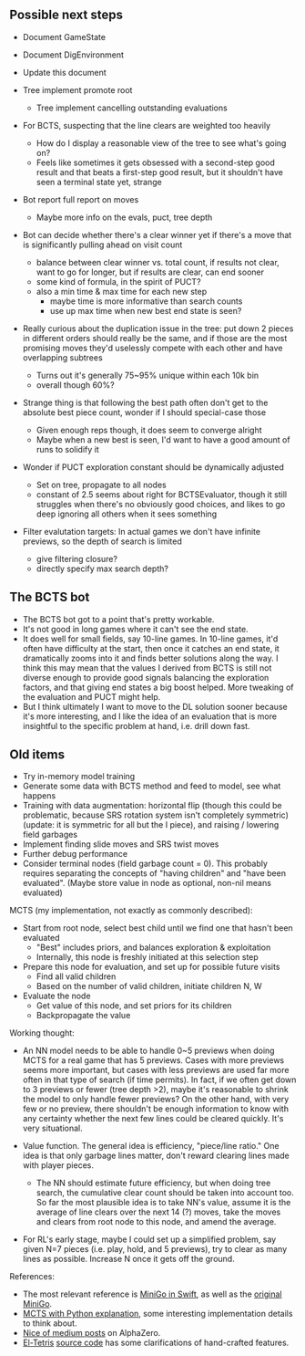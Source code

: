 
## Possible next steps

- Document GameState
- Document DigEnvironment
- Update this document



- Tree implement promote root
    - Tree implement cancelling outstanding evaluations
    
- For BCTS, suspecting that the line clears are weighted too heavily
    - How do I display a reasonable view of the tree to see what's going on?
    - Feels like sometimes it gets obsessed with a second-step good result
      and that beats a first-step good result, but it shouldn't have seen
      a terminal state yet, strange

- Bot report full report on moves
    - Maybe more info on the evals, puct, tree depth

- Bot can decide whether there's a clear winner yet if there's a move that
  is significantly pulling ahead on visit count
    - balance between clear winner vs. total count, if results not clear,
      want to go for longer, but if results are clear, can end sooner
    - some kind of formula, in the spirit of PUCT?
    - also a min time & max time for each new step
        - maybe time is more informative than search counts
        - use up max time when new best end state is seen?
  
- Really curious about the duplication issue in the tree: put down 2 pieces in
  different orders should really be the same, and if those are the most promising
  moves they'd uselessly compete with each other and have overlapping subtrees
    - Turns out it's generally 75~95% unique within each 10k bin
    - overall though 60%?

- Strange thing is that following the best path often don't get to the absolute
  best piece count, wonder if I should special-case those
    - Given enough reps though, it does seem to converge alright
    - Maybe when a new best is seen, I'd want to have a good amount
      of runs to solidify it
  
- Wonder if PUCT exploration constant should be dynamically adjusted
    - Set on tree, propagate to all nodes
    - constant of 2.5 seems about right for BCTSEvaluator, though it still
      struggles when there's no obviously good choices, and likes to go
      deep ignoring all others when it sees something
      
- Filter evalutation targets: In actual games we don't have infinite previews,
  so the depth of search is limited
    - give filtering closure?
    - directly specify max search depth?


## The BCTS bot

- The BCTS bot got to a point that's pretty workable.
- It's not good in long games where it can't see the end state.
- It does well for small fields, say 10-line games.  In 10-line games, it'd often
  have difficulty at the start, then once it catches an end state, it dramatically
  zooms into it and finds better solutions along the way.  I think this may mean
  that the values I derived from BCTS is still not diverse enough to provide good
  signals balancing the exploration factors, and that giving end states a big
  boost helped.  More tweaking of the evaluation and PUCT might help.
- But I think ultimately I want to move to the DL solution sooner because it's
  more interesting, and I like the idea of an evaluation that is more insightful
  to the specific problem at hand, i.e. drill down fast.


## Old items

- Try in-memory model training
- Generate some data with BCTS method and feed to model, see what happens
- Training with data augmentation: horizontal flip (though this could be problematic, because SRS rotation system isn't completely symmetric) (update: it is symmetric for all but the I piece), and raising / lowering field garbages
- Implement finding slide moves and SRS twist moves
- Further debug performance
- Consider terminal nodes (field garbage count = 0).  This probably requires separating the concepts of "having children" and "have been evaluated". (Maybe store value in node as optional, non-nil means evaluated)


MCTS (my implementation, not exactly as commonly described):

- Start from root node, select best child until we find one that hasn't been evaluated
  - "Best" includes priors, and balances exploration & exploitation
  - Internally, this node is freshly initiated at this selection step
- Prepare this node for evaluation, and set up for possible future visits
  - Find all valid children
  - Based on the number of valid children, initiate children N, W
- Evaluate the node
  - Get value of this node, and set priors for its children
  - Backpropagate the value


Working thought:

- An NN model needs to be able to handle 0~5 previews when doing MCTS for a real game that has 5 previews.  Cases with more previews seems more important, but cases with less previews are used far more often in that type of search (if time permits).  In fact, if we often get down to 3 previews or fewer (tree depth >2), maybe it's reasonable to shrink the model to only handle fewer previews?  On the other hand, with very few or no preview, there shouldn't be enough information to know with any certainty whether the next few lines could be cleared quickly.  It's very situational.

- Value function.  The general idea is efficiency, "piece/line ratio."  One idea is that only garbage lines matter, don't reward clearing lines made with player pieces.
  - The NN should estimate future efficiency, but when doing tree search, the cumulative clear count should be taken into account too.  So far the most plausible idea is to take NN's value, assume it is the average of line clears over the next 14 (?) moves, take the moves and clears from root node to this node, and amend the average.

- For RL's early stage, maybe I could set up a simplified problem, say given N=7 pieces (i.e. play, hold, and 5 previews), try to clear as many lines as possible.  Increase N once it gets off the ground.


References:
- The most relevant reference is [MiniGo in Swift](https://github.com/tensorflow/swift-models/tree/master/MiniGo), as well as the [original MiniGo](https://github.com/tensorflow/minigo).
- [MCTS with Python explanation](http://www.moderndescartes.com/essays/deep_dive_mcts/), some interesting implementation details to think about.
- [Nice of medium posts](https://medium.com/oracledevs/lessons-from-alphazero-part-3-parameter-tweaking-4dceb78ed1e5) on AlphaZero.
- [El-Tetris](http://imake.ninja/el-tetris-an-improvement-on-pierre-dellacheries-algorithm/) [source code](https://github.com/daogan/tetris-ai/blob/master/tetris_ai.py) has some clarifications of hand-crafted features.



